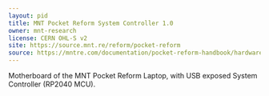 ```yaml
---
layout: pid
title: MNT Pocket Reform System Controller 1.0
owner: mnt-research
license: CERN OHL-S v2
site: https://source.mnt.re/reform/pocket-reform
source: https://mntre.com/documentation/pocket-reform-handbook/hardware.html#motherboard
---
```

Motherboard of the MNT Pocket Reform Laptop, with USB exposed System Controller (RP2040 MCU).
